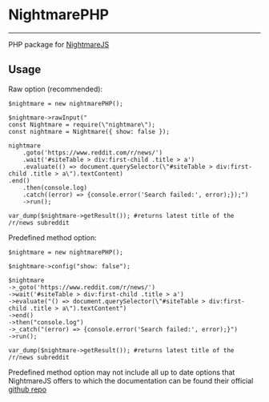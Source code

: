 # NightmarePHP
---

PHP package for [NightmareJS](http://www.nightmarejs.org/)

## Usage

Raw option (recommended):

    $nightmare = new nightmarePHP();
    
    $nightmare->rawInput("
    const Nightmare = require(\"nightmare\");
    const nightmare = Nightmare({ show: false });

    nightmare
        .goto('https://www.reddit.com/r/news/')
        .wait('#siteTable > div:first-child .title > a')
        .evaluate(() => document.querySelector(\"#siteTable > div:first-child .title > a\").textContent)
    .end()
        .then(console.log)
        .catch((error) => {console.error('Search failed:', error);});")
        ->run();

    var_dump($nightmare->getResult()); #returns latest title of the /r/news subreddit
    
Predefined method option:

    $nightmare = new nightmarePHP();

    $nightmare->config("show: false");

    $nightmare
    ->_goto('https://www.reddit.com/r/news/')
    ->wait('#siteTable > div:first-child .title > a')
    ->evaluate("() => document.querySelector(\"#siteTable > div:first-child .title > a\").textContent")
    ->end()
    ->then("console.log")
    ->_catch("(error) => {console.error('Search failed:', error);}")
    ->run();

    var_dump($nightmare->getResult()); #returns latest title of the /r/news subreddit
    
    
Predefined method option may not include all up to date options that NightmareJS offers to which the documentation can be found their official [github repo](https://github.com/segmentio/nightmare)
